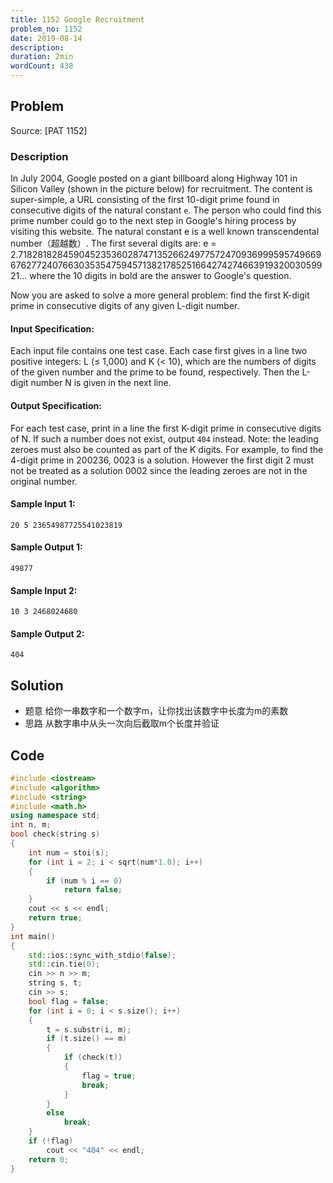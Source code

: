 ```yaml
---
title: 1152 Google Recruitment
problem_no: 1152
date: 2019-08-14
description:
duration: 2min
wordCount: 438
---
```


<!--more-->

## Problem

Source: [PAT 1152]

### Description

In July 2004, Google posted on a giant billboard along Highway 101 in Silicon Valley (shown in the picture below) for
recruitment. The content is super-simple, a URL consisting of the first 10-digit prime found in consecutive digits of
the natural constant `e`. The person who could find this prime number could go to the next step in Google's hiring
process by visiting this website. The natural constant e is a well known transcendental number（超越数）. The first several
digits are: e =
2.718281828459045235360287471352662497757247093699959574966967627724076630353547594571382178525166427427466391932003059921...
where the 10 digits in bold are the answer to Google's question.

Now you are asked to solve a more general problem: find the first K-digit prime in consecutive digits of any given
L-digit number.

#### Input Specification:

Each input file contains one test case. Each case first gives in a line two positive integers: L (≤ 1,000) and K (< 10),
which are the numbers of digits of the given number and the prime to be found, respectively. Then the L-digit number N
is given in the next line.

#### Output Specification:

For each test case, print in a line the first K-digit prime in consecutive digits of N. If such a number does not exist,
output `404` instead. Note: the leading zeroes must also be counted as part of the K digits. For example, to find the
4-digit prime in 200236, 0023 is a solution. However the first digit 2 must not be treated as a solution 0002 since the
leading zeroes are not in the original number.

#### Sample Input 1:

```text
20 5 23654987725541023819
```

#### Sample Output 1:

```text
49877
```

#### Sample Input 2:

```text
10 3 2468024680
```

#### Sample Output 2:

```text
404
```

## Solution

- 题意 给你一串数字和一个数字m，让你找出该数字中长度为m的素数
- 思路 从数字串中从头一次向后截取m个长度并验证

## Code




```cpp
#include <iostream>
#include <algorithm>
#include <string>
#include <math.h>
using namespace std;
int n, m;
bool check(string s)
{
    int num = stoi(s);
    for (int i = 2; i < sqrt(num*1.0); i++)
    {
        if (num % i == 0)
            return false;
    }
    cout << s << endl;
    return true;
}
int main()
{
    std::ios::sync_with_stdio(false);
    std::cin.tie(0);
    cin >> n >> m;
    string s, t;
    cin >> s;
    bool flag = false;
    for (int i = 0; i < s.size(); i++)
    {
        t = s.substr(i, m);
        if (t.size() == m)
        {
            if (check(t))
            {
                flag = true;
                break;
            }
        }
        else
            break;
    }
    if (!flag)
        cout << "404" << endl;
    return 0;
}
```
